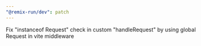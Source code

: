 ```yaml
---
"@remix-run/dev": patch
---
```


Fix "instanceof Request" check in custom "handleRequest" by using global Request in vite middleware
